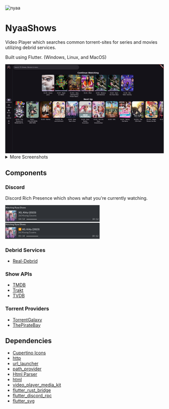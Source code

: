 <img src="assets/nyaa.png" alt="nyaa" width="75"/>

# NyaaShows

Video Player which searches common torrent-sites for series and movies utilizing debrid services.

Built using Flutter. (Windows, Linux, and MacOS)

<img src="assets/screenshots/1.png" width="600"/>

<details><summary>More Screenshots</summary>

<img src="assets/screenshots/2.png" width="600"/>
</details>

## Components

### Discord
Discord Rich Presence which shows what you're currently watching.

<img src="assets/screenshots/discord/1.png" width="300"/>
<img src="assets/screenshots/discord/2.png" width="300"/>

### Debrid Services
- [Real-Debrid](https://real-debrid.com/)

### Show APIs
- [TMDB](https://www.themoviedb.org/?language=en-US)
- [Trakt](https://trakt.tv)
- [TVDB](https://www.thetvdb.com/)

### Torrent Providers
- [TorrentGalaxy](https://torrentgalaxy.one)
- [ThePirateBay](https://1.piratebays.to)

## Dependencies
- [Cupertino Icons](https://pub.dev/packages/cupertino_icons)
- [http](https://pub.dev/packages/http)
- [url_launcher](https://pub.dev/packages/url_launcher)
- [path_provider](https://pub.dev/packages/path_provider)
- [Html Parser](https://pub.dev/packages/html_parser_plus)
- [html](https://pub.dev/packages/html)
- [video_player_media_kit](https://pub.dev/packages/video_player_media_kit)
- [flutter_rust_bridge](https://pub.dev/packages/flutter_rust_bridge)
- [flutter_discord_rpc](https://pub.dev/packages/flutter_discord_rpc)
- [flutter_svg](https://pub.dev/packages/flutter_svg)